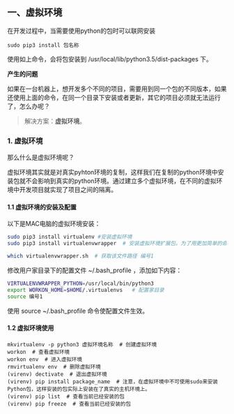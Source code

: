 ## 一、虚拟环境

在开发过程中，当需要使用python的包时可以联网安装

```
sudo pip3 install 包名称
```

使用如上命令，会将包安装到 /usr/local/lib/python3.5/dist-packages 下。

**产生的问题**

如果在一台机器上，想开发多个不同的项目，需要用到同一个包的不同版本，如果还使用上面的命令，在同一个目录下安装或者更新，其它的项目必须就无法运行了，怎么办呢？

> 解决方案：**虚拟环境**。

### 1. 虚拟环境

那么什么是虚拟环境呢？

虚拟环境其实就是对真实pyhton环境的复制，这样我们在复制的python环境中安装包就不会影响到真实的python环境。通过建立多个虚拟环境，在不同的虚拟环境中开发项目就实现了项目之间的隔离。

#### 1.1 虚拟环境的安装及配置

以下是MAC电脑的虚拟环境安装：

```bash
sudo pip3 install virtualenv #安装虚拟环境
sudo pip3 install virtualenvwrapper  # 安装虚拟环境扩展包。为了用更加简单的命令来管理虚拟环境

which virtualenvwrapper.sh  # 获取该文件路径 编号1
```

修改用户家目录下的配置文件 ~/.bash_profile ，添加如下内容：

```bash
VIRTUALENVWRAPPER_PYTHON=/usr/local/bin/python3  
export WORKON_HOME=$HOME/.virtualenvs	# 配置家目录
source 编号1
```

使用 source ~/.bash_profile 命令使配置文件生效。

#### 1.2 虚拟环境使用

```
mkvirtualenv -p python3 虚拟环境名称  # 创建虚拟环境
workon  # 查看虚拟环境
workon env  # 进入虚拟环境
rmvirtualenv env  # 删除虚拟环境
(virenv) dectivate	# 退出虚拟环境
(virenv) pip install package_name  # 注意，在虚拟环境中不可使用sudo来安装Python包，这样安装的包实际上安装在了真实的主机环境上。
(virenv) pip list  # 查看当前已经安装的包
(virenv) pip freeze  # 查看当前已经安装的包

```